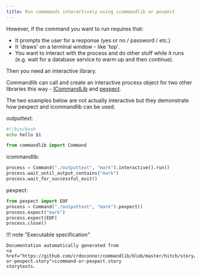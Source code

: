 ```yaml
---
title: Run commmands interactively using icommandlib or pexpect
---
```



However, if the command you want to run requires that:

* It prompts the user for a response (yes or no / password / etc.)
* It 'draws' on a terminal window - like 'top'.
* You want to interact with the process and do other stuff while it runs
(e.g. wait for a database service to warm up and then continue).

Then you need an interactive library.

Commandlib can call and create an interactive process object for two
other libraries this way - [ICommandLib](https://github.com/crdoconnor/icommandlib)
and [pexpect](https://pexpect.readthedocs.io/en/stable/).

The two examples below are not actually interactive but they demonstrate
how pexpect and icommandlib can be used.



outputtext:
```bash
#!/bin/bash
echo hello $1

```


```python
from commandlib import Command

```




icommandlib:




```python
process = Command("./outputtext", "mark").interactive().run()
process.wait_until_output_contains("mark")
process.wait_for_successful_exit()

```






pexpect:




```python
from pexpect import EOF
process = Command("./outputtext", "mark").pexpect()
process.expect("mark")
process.expect(EOF)
process.close()

```










!!! note "Executable specification"

    Documentation automatically generated from 
    <a href="https://github.com/crdoconnor/commandlib/blob/master/hitch/story/icommand-or-pexpect.story">icommand-or-pexpect.story
    storytests.

